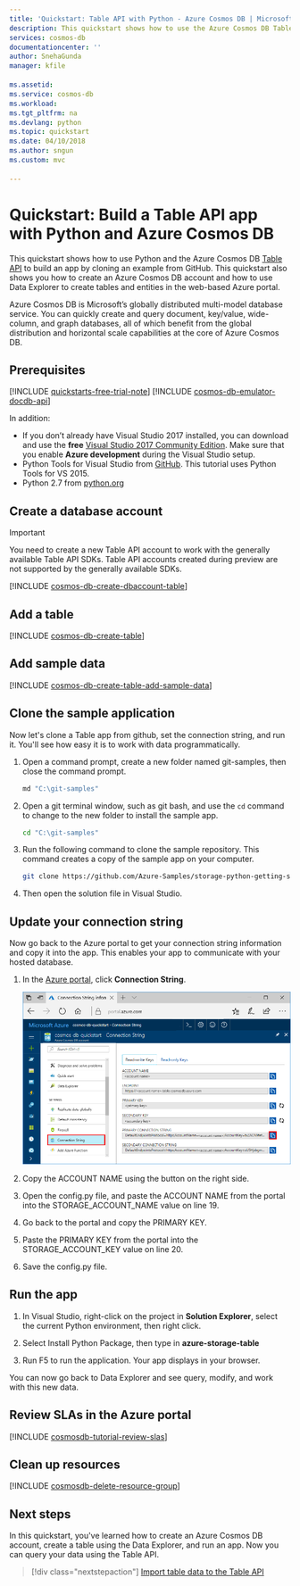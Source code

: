 ```yaml
---
title: 'Quickstart: Table API with Python - Azure Cosmos DB | Microsoft Docs'
description: This quickstart shows how to use the Azure Cosmos DB Table API to create an application with the Azure portal and Python
services: cosmos-db
documentationcenter: ''
author: SnehaGunda
manager: kfile

ms.assetid: 
ms.service: cosmos-db
ms.workload: 
ms.tgt_pltfrm: na
ms.devlang: python
ms.topic: quickstart
ms.date: 04/10/2018
ms.author: sngun
ms.custom: mvc

---
```

# Quickstart: Build a Table API app with Python and Azure Cosmos DB

This quickstart shows how to use Python and the Azure Cosmos DB [Table API](table-introduction.md) to build an app by cloning an example from GitHub. This quickstart also shows you how to create an Azure Cosmos DB account and how to use Data Explorer to create tables and entities in the web-based Azure portal.

Azure Cosmos DB is Microsoft’s globally distributed multi-model database service. You can quickly create and query document, key/value, wide-column, and graph databases, all of which benefit from the global distribution and horizontal scale capabilities at the core of Azure Cosmos DB. 

## Prerequisites

[!INCLUDE [quickstarts-free-trial-note](../../includes/quickstarts-free-trial-note.md)]
[!INCLUDE [cosmos-db-emulator-docdb-api](../../includes/cosmos-db-emulator-docdb-api.md)]

In addition:

* If you don’t already have Visual Studio 2017 installed, you can download and use the **free** [Visual Studio 2017 Community Edition](https://www.visualstudio.com/downloads/). Make sure that you enable **Azure development** during the Visual Studio setup.
* Python Tools for Visual Studio from [GitHub](http://microsoft.github.io/PTVS/). This tutorial uses Python Tools for VS 2015.
* Python 2.7 from [python.org](https://www.python.org/downloads/release/python-2712/)

## Create a database account

> [!IMPORTANT] 
> You need to create a new Table API account to work with the generally available Table API SDKs. Table API accounts created during preview are not supported by the generally available SDKs.
>

[!INCLUDE [cosmos-db-create-dbaccount-table](../../includes/cosmos-db-create-dbaccount-table.md)]

## Add a table

[!INCLUDE [cosmos-db-create-table](../../includes/cosmos-db-create-table.md)]

## Add sample data

[!INCLUDE [cosmos-db-create-table-add-sample-data](../../includes/cosmos-db-create-table-add-sample-data.md)]

## Clone the sample application

Now let's clone a Table app from github, set the connection string, and run it. You'll see how easy it is to work with data programmatically. 

1. Open a command prompt, create a new folder named git-samples, then close the command prompt.

    ```bash
    md "C:\git-samples"
    ```

2. Open a git terminal window, such as git bash, and use the `cd` command to change to the new folder to install the sample app.

    ```bash
    cd "C:\git-samples"
    ```

3. Run the following command to clone the sample repository. This command creates a copy of the sample app on your computer. 

    ```bash
    git clone https://github.com/Azure-Samples/storage-python-getting-started.git
    ```

3. Then open the solution file in Visual Studio. 

## Update your connection string

Now go back to the Azure portal to get your connection string information and copy it into the app. This enables your app to communicate with your hosted database. 

1. In the [Azure portal](http://portal.azure.com/), click **Connection String**. 

    ![View and copy the CONNECTION STRING in the Connection String pane](./media/create-table-python/connection-string.png)

2. Copy the ACCOUNT NAME using the button on the right side.

3. Open the config.py file, and paste the ACCOUNT NAME from the portal into the STORAGE_ACCOUNT_NAME value on line 19.

4. Go back to the portal and copy the PRIMARY KEY.

5. Paste the PRIMARY KEY from the portal into the STORAGE_ACCOUNT_KEY value on line 20.

3. Save the config.py file.

## Run the app

1. In Visual Studio, right-click on the project in **Solution Explorer**, select the current Python environment, then right click.

2. Select Install Python Package, then type in **azure-storage-table**

3. Run F5 to run the application. Your app displays in your browser. 

You can now go back to Data Explorer and see query, modify, and work with this new data. 

## Review SLAs in the Azure portal

[!INCLUDE [cosmosdb-tutorial-review-slas](../../includes/cosmos-db-tutorial-review-slas.md)]

## Clean up resources

[!INCLUDE [cosmosdb-delete-resource-group](../../includes/cosmos-db-delete-resource-group.md)]

## Next steps

In this quickstart, you've learned how to create an Azure Cosmos DB account, create a table using the Data Explorer, and run an app.  Now you can query your data using the Table API.  

> [!div class="nextstepaction"]
> [Import table data to the Table API](table-import.md)
